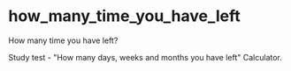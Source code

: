 # how_many_time_you_have_left
How many time you have left?

Study test - "How many days, weeks and months you have left" Calculator.
